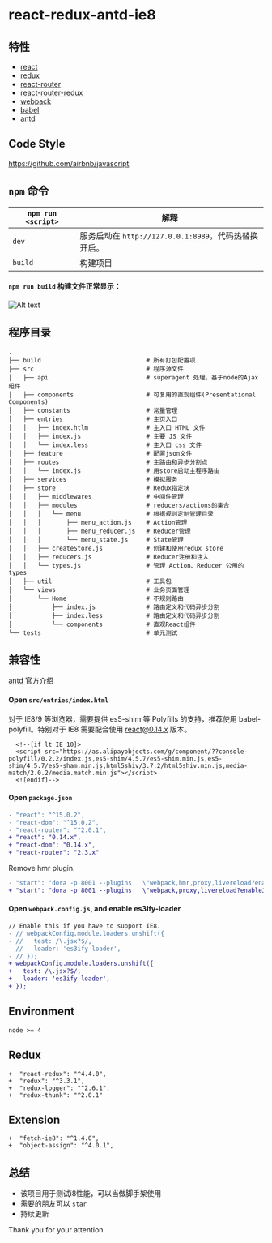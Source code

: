 # react-redux-antd-ie8

## 特性
* [react](https://github.com/facebook/react)
* [redux](https://github.com/rackt/redux)
* [react-router](https://github.com/rackt/react-router)
* [react-router-redux](https://github.com/rackt/react-router-redux)
* [webpack](https://github.com/webpack/webpack)
* [babel](https://github.com/babel/babel)
* [antd](http://ant.design)

## Code Style

https://github.com/airbnb/javascript

## `npm` 命令

|`npm run <script>`|解释|
|------------------|-----------|
|`dev`|服务启动在 `http://127.0.0.1:8989`，代码热替换开启。|
|`build`|构建项目|

#### `npm run build` 构建文件正常显示：
![Alt text](https://github.com/bertFu/react-redux-antd-ie8/blob/master/src/constants/build.jpg)

## 程序目录

```
.
├── build                             # 所有打包配置项
├── src                               # 程序源文件
│   ├── api                           # superagent 处理，基于node的Ajax组件
│   ├── components                    # 可复用的直观组件(Presentational Components)
│   ├── constants                     # 常量管理
│   ├── entries                       # 主页入口
│   │   ├── index.htlm                # 主入口 HTML 文件
│   │   ├── index.js                  # 主要 JS 文件
│   │   └── index.less                # 主入口 css 文件
│   ├── feature                       # 配置json文件
│   ├── routes                        # 主路由和异步分割点
│   │   └── index.js                  # 用store启动主程序路由
│   ├── services                      # 模拟服务
│   ├── store                         # Redux指定块
│   │   ├── middlewares               # 中间件管理
│   │   ├── modules                   # reducers/actions的集合
│   │   │   └── menu                  # 根据规则定制管理目录
│   │   │       ├── menu_action.js    # Action管理
│   │   │       ├── menu_reducer.js   # Reducer管理
│   │   │       └── menu_state.js     # State管理
│   │   ├── createStore.js            # 创建和使用redux store
│   │   ├── reducers.js               # Reducer注册和注入
│   │   └── types.js                  # 管理 Action、Reducer 公用的 types
│   ├── util                          # 工具包 
│   └── views                         # 业务页面管理
│       └── Home                      # 不规则路由
│           ├── index.js              # 路由定义和代码异步分割
│           ├── index.less            # 路由定义和代码异步分割
│           └── components            # 直观React组件
└── tests                             # 单元测试
```

## 兼容性
[antd 官方介绍](http://ant.design/docs/react/getting-started#兼容性)

#### Open `src/entries/index.html` <br/>

对于 IE8/9 等浏览器，需要提供 es5-shim 等 Polyfills 的支持，推荐使用 babel-polyfill。特别对于 IE8 需要配合使用 react@0.14.x 版本。
  ```
    <!--[if lt IE 10]>
    <script src="https://as.alipayobjects.com/g/component/??console-polyfill/0.2.2/index.js,es5-shim/4.5.7/es5-shim.min.js,es5-shim/4.5.7/es5-sham.min.js,html5shiv/3.7.2/html5shiv.min.js,media-match/2.0.2/media.match.min.js"></script>
    <![endif]-->
  ```
#### Open `package.json`

  ```diff
  - "react": "^15.0.2",
  - "react-dom": "^15.0.2",
  - "react-router": "^2.0.1",
  + "react": "0.14.x",
  + "react-dom": "0.14.x",
  + "react-router": "2.3.x"
  ```

  Remove hmr plugin.
  
  ```diff
  - "start": "dora -p 8001 --plugins   \"webpack,hmr,proxy,livereload?enableJs=false&injectHost=127.0.0.1,browser-history?index=/src/entries/index.html\"",
  + "start": "dora -p 8001 --plugins   \"webpack,proxy,livereload?enableJs=false&injectHost=127.0.0.1,browser-history?index=/src/entries/index.html\"",
  ```

#### Open `webpack.config.js`, and enable es3ify-loader

  ```diff
  // Enable this if you have to support IE8.
  - // webpackConfig.module.loaders.unshift({
  - //   test: /\.jsx?$/,
  - //   loader: 'es3ify-loader',
  - // });
  + webpackConfig.module.loaders.unshift({
  +   test: /\.jsx?$/,
  +   loader: 'es3ify-loader',
  + });
  ```
## Environment

```
node >= 4
```

## Redux

  ```
  +  "react-redux": "^4.4.0",
  +  "redux": "^3.3.1",
  +  "redux-logger": "^2.6.1",
  +  "redux-thunk": "^2.0.1"
  ```
  
## Extension
  ```
  +  "fetch-ie8": "^1.4.0",
  +  "object-assign": "^4.0.1",
  ```
  
## 总结 
- 该项目用于测试i8性能，可以当做脚手架使用
- 需要的朋友可以 `star`
- 持续更新

Thank you for your attention
